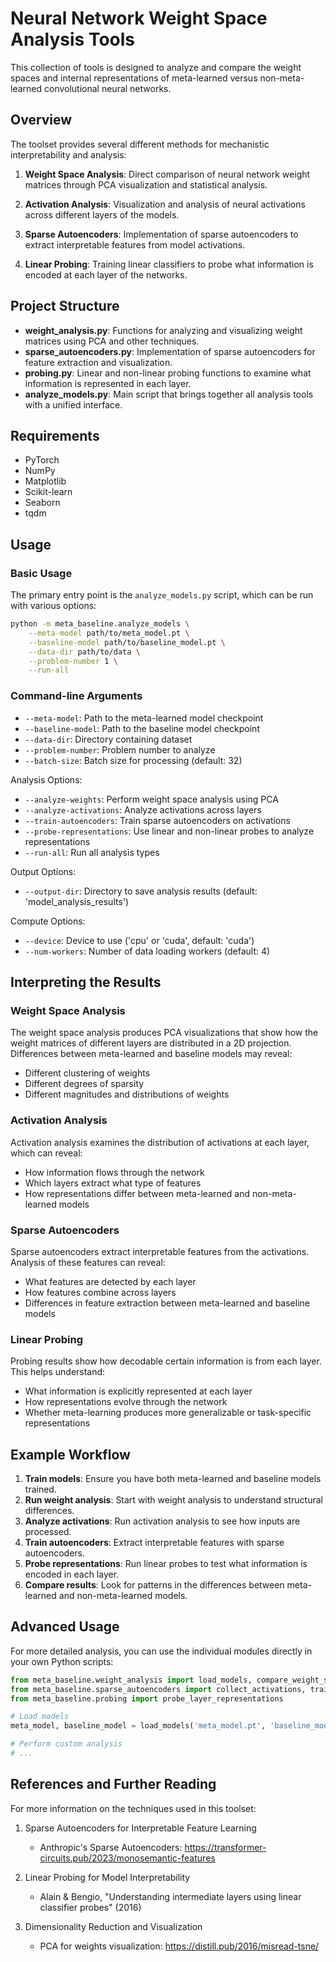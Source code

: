 # Neural Network Weight Space Analysis Tools

This collection of tools is designed to analyze and compare the weight spaces and internal representations of meta-learned versus non-meta-learned convolutional neural networks.

## Overview

The toolset provides several different methods for mechanistic interpretability and analysis:

1. **Weight Space Analysis**: Direct comparison of neural network weight matrices through PCA visualization and statistical analysis.

2. **Activation Analysis**: Visualization and analysis of neural activations across different layers of the models.

3. **Sparse Autoencoders**: Implementation of sparse autoencoders to extract interpretable features from model activations.

4. **Linear Probing**: Training linear classifiers to probe what information is encoded at each layer of the networks.

## Project Structure

- **weight_analysis.py**: Functions for analyzing and visualizing weight matrices using PCA and other techniques.
- **sparse_autoencoders.py**: Implementation of sparse autoencoders for feature extraction and visualization.
- **probing.py**: Linear and non-linear probing functions to examine what information is represented in each layer.
- **analyze_models.py**: Main script that brings together all analysis tools with a unified interface.

## Requirements

- PyTorch
- NumPy
- Matplotlib
- Scikit-learn
- Seaborn
- tqdm

## Usage

### Basic Usage

The primary entry point is the `analyze_models.py` script, which can be run with various options:

```bash
python -m meta_baseline.analyze_models \
    --meta-model path/to/meta_model.pt \
    --baseline-model path/to/baseline_model.pt \
    --data-dir path/to/data \
    --problem-number 1 \
    --run-all
```

### Command-line Arguments

- `--meta-model`: Path to the meta-learned model checkpoint
- `--baseline-model`: Path to the baseline model checkpoint
- `--data-dir`: Directory containing dataset
- `--problem-number`: Problem number to analyze
- `--batch-size`: Batch size for processing (default: 32)

Analysis Options:
- `--analyze-weights`: Perform weight space analysis using PCA
- `--analyze-activations`: Analyze activations across layers
- `--train-autoencoders`: Train sparse autoencoders on activations
- `--probe-representations`: Use linear and non-linear probes to analyze representations
- `--run-all`: Run all analysis types

Output Options:
- `--output-dir`: Directory to save analysis results (default: 'model_analysis_results')

Compute Options:
- `--device`: Device to use ('cpu' or 'cuda', default: 'cuda')
- `--num-workers`: Number of data loading workers (default: 4)

## Interpreting the Results

### Weight Space Analysis

The weight space analysis produces PCA visualizations that show how the weight matrices of different layers are distributed in a 2D projection. Differences between meta-learned and baseline models may reveal:

- Different clustering of weights
- Different degrees of sparsity
- Different magnitudes and distributions of weights

### Activation Analysis

Activation analysis examines the distribution of activations at each layer, which can reveal:

- How information flows through the network
- Which layers extract what type of features
- How representations differ between meta-learned and non-meta-learned models

### Sparse Autoencoders

Sparse autoencoders extract interpretable features from the activations. Analysis of these features can reveal:

- What features are detected by each layer
- How features combine across layers
- Differences in feature extraction between meta-learned and baseline models

### Linear Probing

Probing results show how decodable certain information is from each layer. This helps understand:

- What information is explicitly represented at each layer
- How representations evolve through the network
- Whether meta-learning produces more generalizable or task-specific representations

## Example Workflow

1. **Train models**: Ensure you have both meta-learned and baseline models trained.
2. **Run weight analysis**: Start with weight analysis to understand structural differences.
3. **Analyze activations**: Run activation analysis to see how inputs are processed.
4. **Train autoencoders**: Extract interpretable features with sparse autoencoders.
5. **Probe representations**: Run linear probes to test what information is encoded in each layer.
6. **Compare results**: Look for patterns in the differences between meta-learned and non-meta-learned models.

## Advanced Usage

For more detailed analysis, you can use the individual modules directly in your own Python scripts:

```python
from meta_baseline.weight_analysis import load_models, compare_weight_spaces
from meta_baseline.sparse_autoencoders import collect_activations, train_sparse_autoencoder
from meta_baseline.probing import probe_layer_representations

# Load models
meta_model, baseline_model = load_models('meta_model.pt', 'baseline_model.pt')

# Perform custom analysis
# ...
```

## References and Further Reading

For more information on the techniques used in this toolset:

1. Sparse Autoencoders for Interpretable Feature Learning
   - Anthropic's Sparse Autoencoders: https://transformer-circuits.pub/2023/monosemantic-features

2. Linear Probing for Model Interpretability
   - Alain & Bengio, "Understanding intermediate layers using linear classifier probes" (2016)

3. Dimensionality Reduction and Visualization
   - PCA for weights visualization: https://distill.pub/2016/misread-tsne/ 